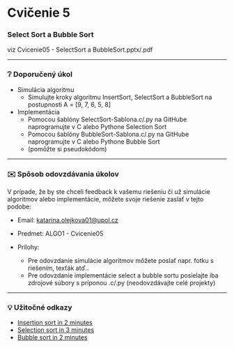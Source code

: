 # Cvičenie 5
### Select Sort a Bubble Sort
viz Cvicenie05 - SelectSort a BubbleSort.pptx/.pdf


---
### :grey_question: Doporučený úkol
- Simulácia algoritmu
  - Simulujte kroky algoritmu InsertSort, SelectSort a BubbleSort na postupnosti A = [9, 7, 6, 5, 8]
- Implementácia
  - Pomocou šablóny SelectSort-Sablona.c/.py na GitHube naprogramujte v C alebo Pythone Selection Sort
  - Pomocou šablóny BubbleSort-Sablona.c/.py na GitHube naprogramujte v C alebo Pythone Bubble Sort
  - (pomôžte si pseudokódom)


---
### :envelope: Spôsob odovzdávania úkolov
V prípade, že by ste chceli feedback k vašemu riešeniu či už simulácie algoritmov alebo implementácie, môžete svoje riešenie zaslať v tejto podobe:

- Email: katarina.olejkova01@upol.cz
- Predmet: ALGO1 - Cvicenie05

- Prílohy:
  - Pre odovzdanie simulácie algoritmov môžete poslať napr. fotku s riešením, texťák atď..
  - Pre odovzdanie implementácie select a bubble sortu posielajte iba zdrojové súbory s príponou .c/.py (neodovzdávajte celé projekty) 


---
### :bulb: Užitočné odkazy
- [Insertion sort in 2 minutes](https://www.youtube.com/watch?v=JU767SDMDvA)
- [Selection sort in 3 minutes](https://www.youtube.com/watch?v=g-PGLbMth_g)
- [Bubble sort in 2 minutes](https://www.youtube.com/watch?v=xli_FI7CuzA)
